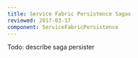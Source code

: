 ```yaml
---
title: Service Fabric Persistence Sagas
reviewed: 2017-03-17
component: ServiceFabricPersistence
---
```


Todo: describe saga persister